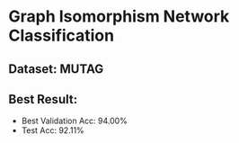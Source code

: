 # Graph Isomorphism Network Classification
## Dataset: MUTAG

## Best Result:

- Best Validation Acc: 94.00% 
- Test Acc: 92.11%



